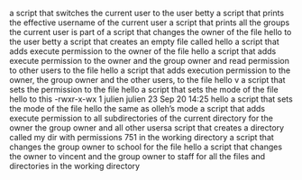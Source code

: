  a script that switches the current user to the user betty
a script that prints the effective username of the current user
a script that prints all the groups the current user is part of
a script that changes the owner of the file hello to the user betty
 a script that creates an empty file called hello
a script that adds execute permission to the owner of the file hello
a script that adds execute permission to the owner and the group owner and read permission to other users to the file hello
a script that adds execution permission to the owner, the group owner and the other users, to the file hello
v a script that sets the permission to the file hello
a script that sets the mode of the file hello to this -rwxr-x-wx 1 julien julien 23 Sep 20 14:25 hello
a script that sets the mode of the file hello the same as olleh’s mode
a script that adds execute permission to all subdirectories of the current directory for the owner the group owner and all other usersa script that creates a directory called my dir with permissions 751 in the working directory
 a script that changes the group owner to school for the file hello
 a script that changes the owner to vincent and the group owner to staff for all the files and directories in the working directory
